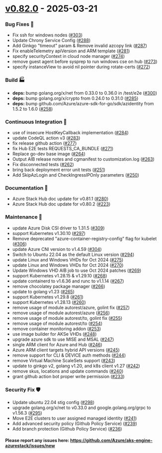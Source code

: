 
<a name="v0.82.0"></a>
# [v0.82.0] - 2025-03-21
### Bug Fixes 🐞
- Fix ssh for windows nodes ([#303](https://github.com/Azure/aks-engine-azurestack/issues/303))
- Update Chrony Service Config ([#288](https://github.com/Azure/aks-engine-azurestack/issues/288))
- Add Ginkgo "timeout" param & Remove invalid azcopy link ([#287](https://github.com/Azure/aks-engine-azurestack/issues/287))
- Fix enableTelemetry apiVersion and ARM template ([#281](https://github.com/Azure/aks-engine-azurestack/issues/281))
- specify securityContext in cloud node manager ([#274](https://github.com/Azure/aks-engine-azurestack/issues/274))
- remove guest agent before sysprep to run windows cse on hub ([#273](https://github.com/Azure/aks-engine-azurestack/issues/273))
- specify instanceView to avoid nil pointer during rotate-certs ([#272](https://github.com/Azure/aks-engine-azurestack/issues/272))

### Build 🏭
- **deps:** bump golang.org/x/net from 0.33.0 to 0.36.0 in /test/e2e ([#300](https://github.com/Azure/aks-engine-azurestack/issues/300))
- **deps:** bump golang.org/x/crypto from 0.24.0 to 0.31.0 ([#285](https://github.com/Azure/aks-engine-azurestack/issues/285))
- **deps:** bump github.com/Azure/azure-sdk-for-go/sdk/azidentity from 1.5.2 to 1.6.0 ([#258](https://github.com/Azure/aks-engine-azurestack/issues/258))

### Continuous Integration 💜
- use of insecure HostKeyCallback implementation ([#284](https://github.com/Azure/aks-engine-azurestack/issues/284))
- update CodeQL action v3 ([#283](https://github.com/Azure/aks-engine-azurestack/issues/283))
- fix release github action ([#277](https://github.com/Azure/aks-engine-azurestack/issues/277))
- fix Hub E2E tests REQUESTS_CA_BUNDLE ([#271](https://github.com/Azure/aks-engine-azurestack/issues/271))
- Replace go-dev base image ([#264](https://github.com/Azure/aks-engine-azurestack/issues/264))
- Output AIB release notes and cgmanifest to customization.log  ([#263](https://github.com/Azure/aks-engine-azurestack/issues/263))
- Fix disconnected tests ([#262](https://github.com/Azure/aks-engine-azurestack/issues/262))
- bring back deployment error unit tests ([#251](https://github.com/Azure/aks-engine-azurestack/issues/251))
- Add SkipAzLogin and CheckIngressIPOnly parameters ([#250](https://github.com/Azure/aks-engine-azurestack/issues/250))

### Documentation 📘
- Azure Stack Hub doc update for v0.81.1 ([#280](https://github.com/Azure/aks-engine-azurestack/issues/280))
- Azure Stack Hub doc update for v0.80.2 ([#223](https://github.com/Azure/aks-engine-azurestack/issues/223))

### Maintenance 🔧
- update Azure Disk CSI driver to 1.31.5 ([#309](https://github.com/Azure/aks-engine-azurestack/issues/309))
- support Kubernetes v1.30.10 ([#297](https://github.com/Azure/aks-engine-azurestack/issues/297))
- Remove deprecated "azure-container-registry-config" flag for kubelet ([#306](https://github.com/Azure/aks-engine-azurestack/issues/306))
- update Azure CNI version to v1.4.59 ([#304](https://github.com/Azure/aks-engine-azurestack/issues/304))
- Switch to Ubuntu 22.04 as the default Linux version ([#294](https://github.com/Azure/aks-engine-azurestack/issues/294))
- update Linux and Windows VHDs for Oct 2024 ([#275](https://github.com/Azure/aks-engine-azurestack/issues/275))
- update Linux and Windows VHDs for Oct 2024 ([#270](https://github.com/Azure/aks-engine-azurestack/issues/270))
- Update Windows VHD AIB job to use Oct 2024 patches ([#269](https://github.com/Azure/aks-engine-azurestack/issues/269))
- support Kubernetes v1.28.15 & v1.29.10 ([#268](https://github.com/Azure/aks-engine-azurestack/issues/268))
- update containerd to v1.6.36 and runc to v1.1.14 ([#267](https://github.com/Azure/aks-engine-azurestack/issues/267))
- remove chocolatey package manager ([#266](https://github.com/Azure/aks-engine-azurestack/issues/266))
- update to golang v1.23 ([#265](https://github.com/Azure/aks-engine-azurestack/issues/265))
- support Kubernetes v1.29.8 ([#261](https://github.com/Azure/aks-engine-azurestack/issues/261))
- support Kubernetes v1.28.13 ([#260](https://github.com/Azure/aks-engine-azurestack/issues/260))
- remove usage of module autorest/azure, golint fix ([#257](https://github.com/Azure/aks-engine-azurestack/issues/257))
- remove usage of module autorest/azure ([#256](https://github.com/Azure/aks-engine-azurestack/issues/256))
- remove usage of module autorest/to, golint fix ([#255](https://github.com/Azure/aks-engine-azurestack/issues/255))
- remove usage of module autorest/to ([#254](https://github.com/Azure/aks-engine-azurestack/issues/254))
- remove container monitoring addon ([#253](https://github.com/Azure/aks-engine-azurestack/issues/253))
- use image builder for AKSe VHDs ([#248](https://github.com/Azure/aks-engine-azurestack/issues/248))
- upgrade azure sdk to use MISE and MSAL ([#247](https://github.com/Azure/aks-engine-azurestack/issues/247))
- single ARM client for Azure and Hub ([#246](https://github.com/Azure/aks-engine-azurestack/issues/246))
- Azure ARM client targets hybrid API versions ([#245](https://github.com/Azure/aks-engine-azurestack/issues/245))
- remove support for CLI & DEVICE auth methods ([#244](https://github.com/Azure/aks-engine-azurestack/issues/244))
- remove Virtual Machine ScaleSets support ([#243](https://github.com/Azure/aks-engine-azurestack/issues/243))
- update to ginkgo v2, golang v1.20, and k8s client v1.27 ([#242](https://github.com/Azure/aks-engine-azurestack/issues/242))
- remove skus, locations and update commands ([#240](https://github.com/Azure/aks-engine-azurestack/issues/240))
- grant github action bot proper write permission ([#233](https://github.com/Azure/aks-engine-azurestack/issues/233))

### Security Fix 🛡️
- Update ubuntu 22.04 stig config ([#298](https://github.com/Azure/aks-engine-azurestack/issues/298))
- upgrade golang.org/x/net to v0.33.0 and google.golang.org/grpc to v1.56.3 ([#295](https://github.com/Azure/aks-engine-azurestack/issues/295))
- Move E2E clusters to user assigned managed identity ([#241](https://github.com/Azure/aks-engine-azurestack/issues/241))
- Add advanced security policy (Github Policy Service) ([#239](https://github.com/Azure/aks-engine-azurestack/issues/239))
- Add branch protection (Github Policy Service) ([#236](https://github.com/Azure/aks-engine-azurestack/issues/236))

#### Please report any issues here: https://github.com/Azure/aks-engine-azurestack/issues/new
[Unreleased]: https://github.com/Azure/aks-engine-azurestack/compare/v0.82.0...HEAD
[v0.82.0]: https://github.com/Azure/aks-engine-azurestack/compare/v0.80.3...v0.82.0
